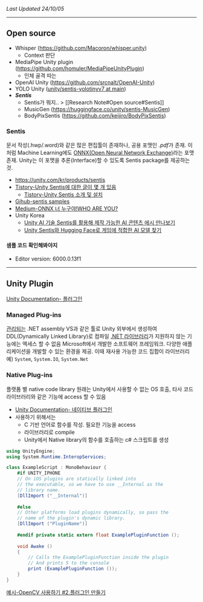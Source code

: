 *Last Updated 24/10/05*

---
## Open source
- Whisper (https://github.com/Macoron/whisper.unity)
	- Context 판단
- MediaPipe Unity plugin (https://github.com/homuler/MediaPipeUnityPlugin)
	- 인체 골격 따는
- OpenAI Unity (https://github.com/srcnalt/OpenAI-Unity)
- YOLO Unity ([unity/sentis-yolotinyv7 at main](https://huggingface.co/unity/sentis-yolotinyv7/tree/main))
- ***Sentis***
	- Sentis가 뭐지.. > [[Research Note#Open source#Sentis]]
	- MusicGen (https://huggingface.co/unity/sentis-MusicGen)
	- BodyPixSentis (https://github.com/keijiro/BodyPixSentis)

### Sentis
문서 작성(.hwp/.word)와 같은 많은 편집툴이 존재하나, 공용 포맷인 *.pdf*가 존재.
이처럼 Machine Learning에도 [ONNX(Open Neural Network Exchange)](https://learn.microsoft.com/ko-kr/windows/ai/windows-ml/get-onnx-model)라는 포맷 존재.
Unity는 이 포맷을 추론(Interface)할 수 있도록 Sentis package를 제공하는 것.

- https://unity.com/kr/products/sentis
- [Tistory-Unity Sentis에 대한 글이 몇 개 있음](https://pnltoen.tistory.com/tag/%EC%9C%A0%EB%8B%88%ED%8B%B0%20Sentis)
	- [Tistory-Unity Sentis 소개 및 설치](https://pnltoen.tistory.com/entry/Unity-Sentis-%ED%8A%9C%ED%86%A0%EB%A6%AC%EC%96%BC-Unity-Sentis-%EC%86%8C%EA%B0%9C-%EB%B0%8F-%EC%84%A4%EC%B9%98-AdaIN-%EC%83%98%ED%94%8C-%EC%86%8C%EA%B0%9C)
- [Gihub-sentis samples](https://github.com/Unity-Technologies/sentis-samples/tree/main/BlazeDetectionSample/Hand)
- [Medium-ONNX 너 누구야!WHO ARE YOU?](https://medium.com/@enerzai/onnx-%EB%84%88-%EB%88%84%EA%B5%AC%EC%95%BC-who-are-you-5c1435b997e2)
- Unity Korea
	- [Unity AI 기술 Sentis를 활용해 제작 가능한 AI 콘텐츠 에시 만나보기](https://www.youtube.com/watch?v=0GZ4KJAspJM)
	- [Unity Sentis와 Hugging Face로 게임에 적합한 AI 모델 찾기](https://unity.com/kr/blog/games/hugging-face-ai-models-and-more-sentis-updates)
#### 샘플 코드 확인해봐야지
- Editor version: 6000.0.13f1


----

## Unity Plugin
[Unity Documentation- 플러그인](https://docs.unity3d.com/kr/current/Manual/Plugins.html)
### Managed Plug-ins
<u>관리되는</u> .NET assembly
	VS과 같은 툴로 Unity 외부에서 생성하여 DDL(Dynamically Linked Library)로 컴파일
<u>.NET 라이브러리</u>가 지원하지 않는 기능에는 엑세스 할 수 없음
	Microsoft에서 개발한 소프트웨어 프레임워크. 다양한 애플리케이션을 개발할 수 있는 환경을 제공. 이때 재사용 가능한 코드 집합이 라이브러리 예) `System`, `System.IO`, `System.Net`


### Native Plug-ins
플랫폼 별 native code library
원래는 Unity에서 사용할 수 없는 OS 호출, 타사 코드 라이브러리와 같은 기능에 access 할 수 있음

- [Unity Documentation- 네이티브 플러그인](https://docs.unity3d.com/kr/2022.3/Manual/NativePlugins.html)
- 사용하기 위해서는
	- C 기반 언어로 함수를 작성. 필요한 기능을 access
	- 라이브러리로 compile
	- Unity에서 Native library의 함수를 호출하는 c# 스크립트를 생성

``` C#
using UnityEngine; 
using System.Runtime.InteropServices; 

class ExampleScript : MonoBehaviour { 
	#if UNITY_IPHONE 
	// On iOS plugins are statically linked into 
	// the executable, so we have to use __Internal as the 
	// library name. 
	[DllImport ("__Internal")] 
	
	#else 
	// Other platforms load plugins dynamically, so pass the 
	// name of the plugin's dynamic library. 
	[DllImport ("PluginName")] 
	
	#endif private static extern float ExamplePluginFunction (); 
	
	void Awake () 
	{ 
		// Calls the ExamplePluginFunction inside the plugin 
		// And prints 5 to the console 
		print (ExamplePluginFunction ()); 
	} 
}
```

[예시-OpenCV 사용하기 #2.플러그인 만들기](https://dreamfuture.tistory.com/28)